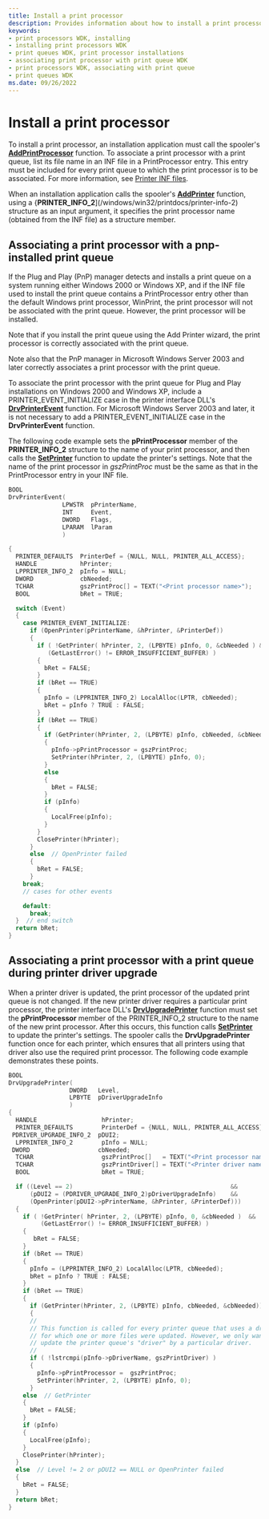 ```yaml
---
title: Install a print processor
description: Provides information about how to install a print processor.
keywords:
- print processors WDK, installing
- installing print processors WDK
- print queues WDK, print processor installations
- associating print processor with print queue WDK
- print processors WDK, associating with print queue
- print queues WDK
ms.date: 09/26/2022
---
```


# Install a print processor

To install a print processor, an installation application must call the spooler's [**AddPrintProcessor**](/windows/win32/printdocs/addprintprocessor) function. To associate a print processor with a print queue, list its file name in an INF file in a PrintProcessor entry. This entry must be included for every print queue to which the print processor is to be associated. For more information, see [Printer INF files](printer-inf-files.md).

When an installation application calls the spooler's [**AddPrinter**](/windows/win32/printdocs/addprinter) function, using a {**PRINTER_INFO_2**](/windows/win32/printdocs/printer-info-2) structure as an input argument, it specifies the print processor name (obtained from the INF file) as a structure member.

## Associating a print processor with a pnp-installed print queue

If the Plug and Play (PnP) manager detects and installs a print queue on a system running either Windows 2000 or Windows XP, and if the INF file used to install the print queue contains a PrintProcessor entry other than the default Windows print processor, WinPrint, the print processor will not be associated with the print queue. However, the print processor will be installed.

Note that if you install the print queue using the Add Printer wizard, the print processor is correctly associated with the print queue.

Note also that the PnP manager in Microsoft Windows Server 2003 and later correctly associates a print processor with the print queue.

To associate the print processor with the print queue for Plug and Play installations on Windows 2000 and Windows XP, include a PRINTER_EVENT_INITIALIZE case in the printer interface DLL's [**DrvPrinterEvent**](/windows-hardware/drivers/ddi/winddiui/nf-winddiui-drvprinterevent) function. For Microsoft Windows Server 2003 and later, it is not necessary to add a PRINTER_EVENT_INITIALIZE case in the **DrvPrinterEvent** function.

The following code example sets the **pPrintProcessor** member of the **PRINTER_INFO_2** structure to the name of your print processor, and then calls the [**SetPrinter**](/windows/win32/printdocs/setprinter) function to update the printer's settings. Note that the name of the print processor in *gszPrintProc* must be the same as that in the PrintProcessor entry in your INF file.

```cpp
BOOL
DrvPrinterEvent(
               LPWSTR  pPrinterName,
               INT     Event,
               DWORD   Flags,
               LPARAM  lParam
               )

{
  PRINTER_DEFAULTS  PrinterDef = {NULL, NULL, PRINTER_ALL_ACCESS};
  HANDLE            hPrinter;
  LPPRINTER_INFO_2  pInfo = NULL;
  DWORD             cbNeeded;
  TCHAR             gszPrintProc[] = TEXT("<Print processor name>");
  BOOL              bRet = TRUE;

  switch (Event)
  {
    case PRINTER_EVENT_INITIALIZE:
      if (OpenPrinter(pPrinterName, &hPrinter, &PrinterDef))
      {
        if ( !GetPrinter( hPrinter, 2, (LPBYTE) pInfo, 0, &cbNeeded ) &&
           (GetLastError() != ERROR_INSUFFICIENT_BUFFER) )
        {
          bRet = FALSE;
        }
        if (bRet == TRUE)
        {
          pInfo = (LPPRINTER_INFO_2) LocalAlloc(LPTR, cbNeeded);
          bRet = pInfo ? TRUE : FALSE;
        }
        if (bRet == TRUE)
        {
          if (GetPrinter(hPrinter, 2, (LPBYTE) pInfo, cbNeeded, &cbNeeded))
          {
            pInfo->pPrintProcessor = gszPrintProc;
            SetPrinter(hPrinter, 2, (LPBYTE) pInfo, 0);
          }
          else 
          {
            bRet = FALSE;
          }
          if (pInfo)
          {
            LocalFree(pInfo);
          }
        }
        ClosePrinter(hPrinter);
      }
      else  // OpenPrinter failed
      {
        bRet = FALSE;
      }
    break;
    // cases for other events

    default:
      break;
  }  // end switch
  return bRet;
}
```

## Associating a print processor with a print queue during printer driver upgrade

When a printer driver is updated, the print processor of the updated print queue is not changed. If the new printer driver requires a particular print processor, the printer interface DLL's [**DrvUpgradePrinter**](/windows-hardware/drivers/ddi/winddiui/nf-winddiui-drvupgradeprinter) function must set the **pPrintProcessor** member of the PRINTER_INFO_2 structure to the name of the new print processor. After this occurs, this function calls  [**SetPrinter**](/windows/win32/printdocs/setprinter) to update the printer's settings. The spooler calls the **DrvUpgradePrinter** function once for each printer, which ensures that all printers using that driver also use the required print processor. The following code example demonstrates these points.

```cpp
BOOL
DrvUpgradePrinter(
                 DWORD   Level,
                 LPBYTE  pDriverUpgradeInfo
                 )
{
  HANDLE                  hPrinter;
  PRINTER_DEFAULTS        PrinterDef = {NULL, NULL, PRINTER_ALL_ACCESS};
 PDRIVER_UPGRADE_INFO_2  pDUI2;
  LPPRINTER_INFO_2        pInfo = NULL;
 DWORD                   cbNeeded;
  TCHAR                   gszPrintProc[]   = TEXT("<Print processor name>");
  TCHAR                   gszPrintDriver[] = TEXT("<Printer driver name>");
  BOOL                    bRet = TRUE;

  if ((Level == 2)                                            &&
      (pDUI2 = (PDRIVER_UPGRADE_INFO_2)pDriverUpgradeInfo)    &&
      (OpenPrinter(pDUI2->pPrinterName, &hPrinter, &PrinterDef)))
  {
    if ( !GetPrinter( hPrinter, 2, (LPBYTE) pInfo, 0, &cbNeeded )  &&
         (GetLastError() != ERROR_INSUFFICIENT_BUFFER) )
    {
       bRet = FALSE;
    }
    if (bRet == TRUE)
    {
      pInfo = (LPPRINTER_INFO_2) LocalAlloc(LPTR, cbNeeded);
      bRet = pInfo ? TRUE : FALSE;
    }
    if (bRet == TRUE)
    {
      if (GetPrinter(hPrinter, 2, (LPBYTE) pInfo, cbNeeded, &cbNeeded))
      {
      //
      // This function is called for every printer queue that uses a driver
      // for which one or more files were updated. However, we only want to
      // update the printer queue's "driver" by a particular driver.
      //
      if ( !lstrcmpi(pInfo->pDriverName, gszPrintDriver) )
      {
        pInfo->pPrintProcessor =  gszPrintProc;
        SetPrinter(hPrinter, 2, (LPBYTE) pInfo, 0);
      }
    else  // GetPrinter 
    {
      bRet = FALSE;
    }
    if (pInfo)
    {
      LocalFree(pInfo);
    }
    ClosePrinter(hPrinter);
  }
  else  // Level != 2 or pDUI2 == NULL or OpenPrinter failed
  {
    bRet = FALSE;
  }
  return bRet;
}
```
